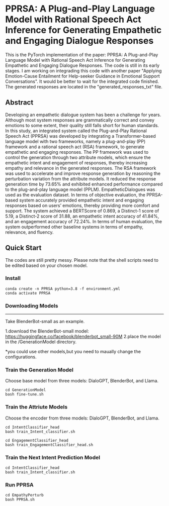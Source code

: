 # PPRSA: A Plug-and-Play Language Model with Rational Speech Act Inference for Generating Empathetic and Engaging Dialogue Responses

This is the PyTorch implementation of the paper: PPRSA: A Plug-and-Play Language Model with Rational Speech Act Inference for Generating Empathetic and Engaging Dialogue Responses. The code is still in its early stages. I am working on integrading this code with another paper "Applying Emotion-Cause Entailment for Help-seeker Guidance in Emotional Support Conversations". It would be better to wait for the integrated code finished. The generated responses are located in the "generated_responses_txt" file.

## Abstract
Developing an empathetic dialogue system has been a challenge for years. Although most system responses are grammatically correct and convey emotions to some extent, their quality still falls short for human standards. In this study, an integrated system called the Plug-and-Play Rational Speech Act (PPRSA) was developed by integrating a Transformer-based language model with two frameworks, namely a plug-and-play (PP) framework and a rational speech act (RSA) framework, to generate empathetic and engaging responses. The PP framework was used to control the generation through two attribute models, which ensure the empathetic intent and engagement of responses, thereby increasing empathy and relevance in the generated responses. The RSA framework was used to accelerate and improve response generation by reasoning the perturbation variation from the attribute models. It reduced the response generation time by 73.65% and exhibited enhanced performance compared to the plug-and-play language model (PPLM).  EmpatheticDialogues was used as the evaluation dataset. In terms of objective evaluation, the PPRSA-based system accurately provided empathetic intent and engaging responses based on users’ emotions, thereby providing more comfort and support. The system achieved a BERTScore of 0.869, a Distinct-1 score of 5.19, a Distinct-2 score of 31.88, an empathetic intent accuracy of 41.84%, and an engagement accuracy of 72.24%. In terms of human evaluation, the system outperformed other baseline systems in terms of empathy, relevance, and fluency.

## Quick Start
The codes are still pretty messy. Please note that the shell scripts need to be edited based on your chosen model.

### Install
```
conda create -n PPRSA python=3.8 -f environment.yml
conda activate PPRSA
```

### Downloading Models
------------------
Take BlenderBot-small as an example.

1.download the BlenderBot-small model: https://huggingface.co/facebook/blenderbot_small-90M
2.place the model in the /GenerationModel directory.

*you could use other models,but you need to maually change the configurations.

### Train the Generation Model
Choose base model from three models: DialoGPT, BlenderBot, and Llama.
```
cd GenerationModel
bash fine-tune.sh
```

### Train the Attriute Models
Choose the encoder from three models: DialoGPT, BlenderBot, and Llama.
```
cd IntentClassifier_head
bash train_Intent_classifier.sh

cd EngagementClassifier_head
bash train_EngagementClassifier_head.sh
```

### Train the Next Intent Prediction Model
```
cd IntentClassifier_head
bash train_Intent_classifier.sh
```

### Run PPRSA
```
cd EmpathyPerturb
bash PPRSA.sh
```
